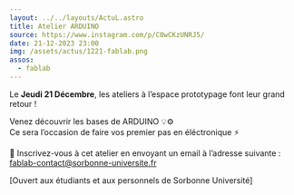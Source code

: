 ```yaml
---
layout: ../../layouts/ActuL.astro
title: Atelier ARDUINO
source: https://www.instagram.com/p/C0wCKzUNRJ5/
date: 21-12-2023 23:00
img: /assets/actus/1221-fablab.png
assos:
  - fablab
---
```


Le __Jeudi 21 Décembre__, les ateliers à l’espace prototypage font leur grand retour !

Venez découvrir les bases de ARDUINO 💡⚙️  
Ce sera l’occasion de faire vos premier pas en éléctronique ⚡️

📧 Inscrivez-vous à cet atelier en envoyant un email à l’adresse suivante :  
fablab-contact@sorbonne-universite.fr

[Ouvert aux étudiants et aux personnels de Sorbonne Université]
